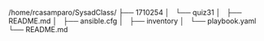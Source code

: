 /home/rcasamparo/SysadClass/
├── 1710254
│   └── quiz31
│       ├── README.md
│       ├── ansible.cfg
│       ├── inventory
│       └── playbook.yaml
└── README.md